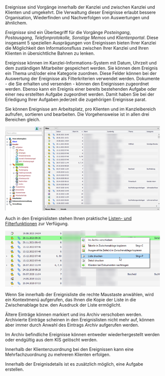 Ereignisse sind Vorgänge innerhalb der Kanzlei und zwischen Kanzlei und
Klienten und umgekehrt. Die Verwaltung dieser Ereignisse erlaubt bessere
Organisation, Wiederfinden und Nachverfolgen von Auswertungen und
ähnlichem.

*Ereignisse* sind ein Überbegriff für die Vorgänge *Posteingang*,
*Postausgang*, *Telefonprotokolle, Sonstige Memos* und *Klientenportal*.
Diese insgesamt 5 speziellen Ausprägungen von Ereignissen bieten Ihrer
Kanzlei die Möglichkeit den Informationsfluss zwischen Ihrer Kanzlei und
Ihren Klienten in übersichtliche Bahnen zu lenken.

Ereignisse können im Kanzlei-Informations-System mit Datum, Uhrzeit und
dem zuständigen Mitarbeiter gespeichert werden. Sie können dem Ereignis
ein Thema und/oder eine Kategorie zuordnen. Diese Felder können bei der
Auswertung der Ereignisse als Filterkriterien verwendet werden.
Dokumente - die Sie erhalten und versenden - können den Ereignissen
zugeordnet werden. Ebenso kann ein Ereignis einer bereits bestehenden
Aufgabe oder einer neu erstellten Aufgabe zugeordnet werden. Damit haben
Sie bei der Erledigung Ihrer Aufgaben jederzeit die zugehörigen
Ereignisse parat.

Sie können Ereignisse am Arbeitsplatz, pro Klienten und im
Kanzleibereich aufrufen, sortieren und bearbeiten. Die Vorgehensweise
ist in allen drei Bereichen gleich.

![Kanzlei Ereignisse ](<img/image94.png>)

Auch in den Ereignislisten stehen Ihnen praktische [Listen- und Filterfunktionen](../Allgemeine%20Programmbedienung/Programmstart%20und%20mögliche%20Funktionen.md/#moglichkeiten-der-listengestaltung) zur Verfügung.

![Ereignisliste drucken](<img/image95.png>)

Wenn Sie innerhalb der Ereignisliste die rechte Maustaste anwählen, wird
ein Kontextmenü aufgerufen, das Ihnen die Kopie der Liste in die
Zwischenablage bzw. den Ausdruck der Liste ermöglicht.

Ältere Einträge können markiert und ins Archiv verschoben werden.
Archivierte Einträge scheinen in den Ereignislisten nicht mehr auf,
können aber immer durch Anwahl des Eintrags *Archiv* aufgerufen werden.

Im Archiv befindliche Ereignisse können entweder wiederhergestellt werden oder endgültig aus dem KIS gelöscht werden.

Innerhalb der Klientenzuordnung bei den Ereignissen kann eine
Mehrfachzuordnung zu mehreren Klienten erfolgen.

Innerhalb der Ereignisdetails ist es zusätzlich möglich, eine Aufgabe erstellen.
